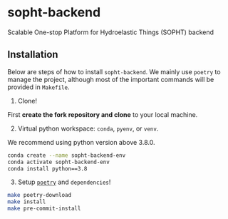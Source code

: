 # sopht-backend
Scalable One-stop Platform for Hydroelastic Things (SOPHT) backend

## Installation

Below are steps of how to install `sopht-backend`. We mainly use `poetry` to manage
the project, although most of the important commands will be provided in `Makefile`.

1. Clone!

First **create the fork repository and clone** to your local machine.

2. Virtual python workspace: `conda`, `pyenv`, or `venv`.

We recommend using python version above 3.8.0.

```bash
conda create --name sopht-backend-env
conda activate sopht-backend-env
conda install python==3.8
```

3. Setup [`poetry`](https://python-poetry.org) and `dependencies`!

```bash
make poetry-download
make install
make pre-commit-install
```